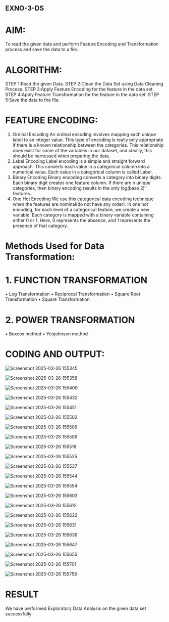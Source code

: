 ## EXNO-3-DS

# AIM:
To read the given data and perform Feature Encoding and Transformation process and save the data to a file.

# ALGORITHM:
STEP 1:Read the given Data.
STEP 2:Clean the Data Set using Data Cleaning Process.
STEP 3:Apply Feature Encoding for the feature in the data set.
STEP 4:Apply Feature Transformation for the feature in the data set.
STEP 5:Save the data to the file.

# FEATURE ENCODING:
1. Ordinal Encoding
An ordinal encoding involves mapping each unique label to an integer value. This type of encoding is really only appropriate if there is a known relationship between the categories. This relationship does exist for some of the variables in our dataset, and ideally, this should be harnessed when preparing the data.
2. Label Encoding
Label encoding is a simple and straight forward approach. This converts each value in a categorical column into a numerical value. Each value in a categorical column is called Label.
3. Binary Encoding
Binary encoding converts a category into binary digits. Each binary digit creates one feature column. If there are n unique categories, then binary encoding results in the only log(base 2)ⁿ features.
4. One Hot Encoding
We use this categorical data encoding technique when the features are nominal(do not have any order). In one hot encoding, for each level of a categorical feature, we create a new variable. Each category is mapped with a binary variable containing either 0 or 1. Here, 0 represents the absence, and 1 represents the presence of that category.

# Methods Used for Data Transformation:
  # 1. FUNCTION TRANSFORMATION
• Log Transformation
• Reciprocal Transformation
• Square Root Transformation
• Square Transformation
  # 2. POWER TRANSFORMATION
• Boxcox method
• Yeojohnson method

# CODING AND OUTPUT:

![Screenshot 2025-03-26 155345](https://github.com/user-attachments/assets/b2b0913a-1891-47ae-9655-d82d3ac0a2e7)




![Screenshot 2025-03-26 155358](https://github.com/user-attachments/assets/f0207a02-d1b0-491c-968c-e34cfe525ec8)


    
![Screenshot 2025-03-26 155409](https://github.com/user-attachments/assets/7dc717cd-db2a-4258-9995-53f6751789b2)
   

   
![Screenshot 2025-03-26 155432](https://github.com/user-attachments/assets/35851b94-554f-4fe3-a4aa-4bc6c1ada360)


![Screenshot 2025-03-26 155451](https://github.com/user-attachments/assets/e1dbb0d2-a18a-4dd1-85ba-64bdaa5dd6cf)



 ![Screenshot 2025-03-26 155502](https://github.com/user-attachments/assets/28d880f5-eacc-425e-8287-47f50eade7af)

        
![Screenshot 2025-03-26 155509](https://github.com/user-attachments/assets/dc49ece6-30a3-4825-ab40-81ac6ec3fc6f)






![Screenshot 2025-03-26 155509](https://github.com/user-attachments/assets/e5461fa9-409b-41d2-8707-53f00483dcf7)




![Screenshot 2025-03-26 155516](https://github.com/user-attachments/assets/2ab75fbe-1940-41cb-aa4f-699fdb505773)






![Screenshot 2025-03-26 155525](https://github.com/user-attachments/assets/f9ad2376-b17c-4232-9bc6-20e4cbe73f6d)




![Screenshot 2025-03-26 155537](https://github.com/user-attachments/assets/7f9d555d-ac2f-45a0-aa76-52608f86043d)




![Screenshot 2025-03-26 155544](https://github.com/user-attachments/assets/01dfcc88-1388-4c9f-8da8-8e0c9a49b56b)






![Screenshot 2025-03-26 155554](https://github.com/user-attachments/assets/1ba31929-7afb-46e6-9ada-b662a11d01c2)





![Screenshot 2025-03-26 155603](https://github.com/user-attachments/assets/b9a906e3-042f-4537-ad4f-5321707cf3e5)





![Screenshot 2025-03-26 155612](https://github.com/user-attachments/assets/e5c9a10a-0e77-450d-a63b-517fda465e7a)





![Screenshot 2025-03-26 155622](https://github.com/user-attachments/assets/17c4a107-d0cf-45c9-bb0f-3face7eb06b5)





![Screenshot 2025-03-26 155631](https://github.com/user-attachments/assets/62d1951b-71b1-4159-9653-f0a4dd07df2b)







![Screenshot 2025-03-26 155639](https://github.com/user-attachments/assets/60ebf18a-6913-4082-ab5e-49cfa3fe8d9e)






![Screenshot 2025-03-26 155647](https://github.com/user-attachments/assets/35efb2c5-a4aa-4514-9212-583d0e020a25)





![Screenshot 2025-03-26 155655](https://github.com/user-attachments/assets/64d49cfd-598f-458a-97a6-9ae869a068a1)






![Screenshot 2025-03-26 155701](https://github.com/user-attachments/assets/2e3b6f96-c07b-4a5a-8dc3-df2959da0b2b)






![Screenshot 2025-03-26 155758](https://github.com/user-attachments/assets/d741ee1f-bea9-4195-ab2a-e4c2a2e548f4)











# RESULT
We have performed Exploratory Data Analysis on the given data set successfully

       
